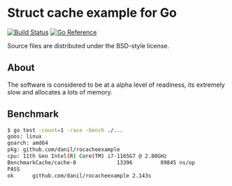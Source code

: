 # Struct cache example for Go

[![Build Status](https://cloud.drone.io/api/badges/danil/rocacheexample/status.svg)](https://cloud.drone.io/danil/rocacheexample)
[![Go Reference](https://pkg.go.dev/badge/github.com/danil/rocacheexample.svg)](https://pkg.go.dev/github.com/danil/rocacheexample)

Source files are distributed under the BSD-style license.

## About

The software is considered to be at a alpha level of readiness,
its extremely slow and allocates a lots of memory.

## Benchmark

```sh
$ go test -count=1 -race -bench ./...
goos: linux
goarch: amd64
pkg: github.com/danil/rocacheexample
cpu: 11th Gen Intel(R) Core(TM) i7-1165G7 @ 2.80GHz
BenchmarkCache/cache-8             13396         89845 ns/op
PASS
ok      github.com/danil/rocacheexample 2.143s
```
